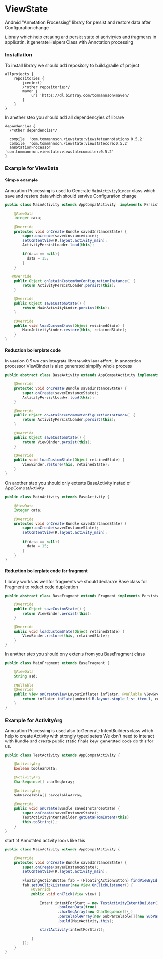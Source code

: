 # ViewState
Android "Annotation Processing" library for persist and restore data after Configuration change


Library which help creating and persist state of acrivityies and fragments in applicatin.  it generate Helpers Class with Annotation processing 

### Installation

To install library we should add repository to build.gradle of project

```grove
allprojects {
    repositories {
        jcenter()
        /*other repositories*/
        maven {
            url 'https://dl.bintray.com/tommannson/maven/'
        }
    }
}
```

In another  step you should add all dependencyies of librare

```grove
dependencies {
  /*other dependencies*/
  
  compile  'com.tommannson.viewstate:viewstateannotations:0.5.2'
  compile  'com.tommannson.viewstate:viewstatecore:0.5.2'
  annotationProcessor 'com.tommannson.viewstate:viewstatecompiler:0.5.2'
}
```

### Example for ViewData

#### Simple example

Annotation Processing is used to Generate `MainActivityBinder` class which save and restore data which should survive Configuration change

```java
public class MainActivity extends AppCompatActivity  implements Persistable {

    @ViewData
    Integer data;

    @Override
    protected void onCreate(Bundle savedInstanceState) {
        super.onCreate(savedInstanceState);
        setContentView(R.layout.activity_main);
        ActivityPersistLoader.load(this);
        
        if(data == null){
          data = 15;
        }
    }

   @Override
    public Object onRetainCustomNonConfigurationInstance() {
        return ActivityPersistLoader.persist(this);
    }

    @Override
    public Object saveCustomState() {
        return MainActivityBinder.persist(this);
    }

    @Override
    public void loadCustomState(Object retainedState) {
        MainActivityBinder.restore(this, retainedState);
    }
}
```

#### Reduction boilerplate code

In version 0.5 we can integrate librare with less effort.. In annotation processor ViewBinder is also generated simplify whole process

```java
public abstract class BaseActivity extends AppCompatActivity implements Persistable {

    @Override
    protected void onCreate(Bundle savedInstanceState) {
        super.onCreate(savedInstanceState);
        ActivityPersistLoader.load(this);
    }

    @Override
    public Object onRetainCustomNonConfigurationInstance() {
        return ActivityPersistLoader.persist(this);
    }

    @Override
    public Object saveCustomState() {
        return ViewBinder.persist(this);
    }

    @Override
    public void loadCustomState(Object retainedState) {
        ViewBinder.restore(this, retainedState);
    }
}
```

On another step you should only  extents  BaseActivity instad of AppCompatActivity

```java
public class MainActivity extends BaseActivity {

    @ViewData
    Integer data;

    @Override
    protected void onCreate(Bundle savedInstanceState) {
        super.onCreate(savedInstanceState);
        setContentView(R.layout.activity_main);
        
        if(data == null){
          data = 15;
        }
    }
}
```

#### Reduction boilerplate code for fragment

Library works as well for fragments we should declarate Base class for Fragment to reduct code duplication

```java
public abstract class BaseFragment extends Fragment implements Persistable {

    @Override
    public Object saveCustomState() {
        return ViewBinder.persist(this);
    }

    @Override
    public void loadCustomState(Object retainedState) {
        ViewBinder.restore(this, retainedState);
    }
}
```

In another step you should only  extents  from you BaseFragment class

```java
public class MainFragment extends BaseFragment {

    @ViewData
    String asd;

    @Nullable
    @Override
    public View onCreateView(LayoutInflater inflater, @Nullable ViewGroup container, @Nullable Bundle savedInstanceState) {
        return inflater.inflate(android.R.layout.simple_list_item_1, container, false);
    }
}
```

### Example for ActivityArg

Annotation Processing is used also to Generate IntentBuilders class which help to create Activity with strongly typed seters
We don't need to interact with Bundle and create public static finals keys generated code do this for us.

```java
public class TestActivity extends AppCompatActivity {

    @ActivityArg
    boolean booleanData;

    @ActivityArg
    CharSequence[] charSeqArray;

    @ActivityArg
    SubParcelable[] parcelableArray;

    @Override
    public void onCreate(Bundle savedInstanceState) {
        super.onCreate(savedInstanceState);
        TestActivityIntentBuilder.getDataFromIntent(this);
        this.toString();
    }
}
```

start of Annotated activity looks like this
```java
public class MainActivity extends AppCompatActivity {

    @Override
    protected void onCreate(Bundle savedInstanceState) {
        super.onCreate(savedInstanceState);
        setContentView(R.layout.activity_main);

        FloatingActionButton fab = (FloatingActionButton) findViewById(R.id.fab);
        fab.setOnClickListener(new View.OnClickListener() {
            @Override
            public void onClick(View view) {

                Intent intentForStart = new TestActivityIntentBuilder()
                        .booleanData(true)
                        .charSeqArray(new CharSequence[]{})
                        .parcelableArray(new SubParcelable[]{new SubParcelable()})
                        .build(MainActivity.this);

                startActivity(intentForStart);

            }
        });
    }
}
```

